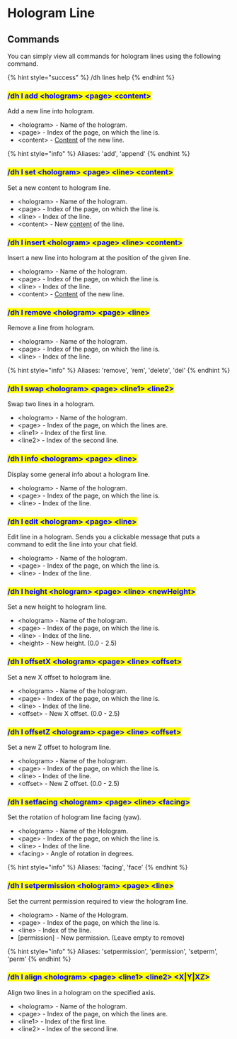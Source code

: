 # Hologram Line

## Commands

You can simply view all commands for hologram lines using the following command.

{% hint style="success" %}
/dh lines help
{% endhint %}



### <mark style="color:blue;">/dh l add \<hologram> \<page> \<content></mark>

Add a new line into hologram.

* \<hologram> - Name of the hologram.
* \<page> - Index of the page, on which the line is.
* \<content> - [Content](../format/) of the new line.

{% hint style="info" %}
Aliases: 'add', 'append'
{% endhint %}

### <mark style="color:blue;">/dh l set \<hologram> \<page> \<line> \<content></mark>

Set a new content to hologram line.

* \<hologram> - Name of the hologram.
* \<page> - Index of the page, on which the line is.
* \<line> - Index of the line.
* \<content> - New [content](../format/) of the line.

### <mark style="color:blue;">/dh l insert \<hologram> \<page> \<line> \<content></mark>

Insert a new line into hologram at the position of the given line.

* \<hologram> - Name of the hologram.
* \<page> - Index of the page, on which the line is.
* \<line> - Index of the line.
* \<content> - [Content](../format/) of the new line.

### <mark style="color:blue;">/dh l remove \<hologram> \<page> \<line></mark>

Remove a line from hologram.

* \<hologram> - Name of the hologram.
* \<page> - Index of the page, on which the line is.
* \<line> - Index of the line.

{% hint style="info" %}
Aliases: 'remove', 'rem', 'delete', 'del'
{% endhint %}

### <mark style="color:blue;">/dh l swap \<hologram> \<page> \<line1> \<line2></mark>

Swap two lines in a hologram.

* \<hologram> - Name of the hologram.
* \<page> - Index of the page, on which the lines are.
* \<line1> - Index of the first line.
* \<line2> - Index of the second line.

### <mark style="color:blue;">/dh l info \<hologram> \<page> \<line></mark>

Display some general info about a hologram line.

* \<hologram> - Name of the hologram.
* \<page> - Index of the page, on which the line is.
* \<line> - Index of the line.

### <mark style="color:blue;">/dh l edit \<hologram> \<page> \<line></mark>

Edit line in a hologram. Sends you a clickable message that puts a command to edit the line into your chat field.

* \<hologram> - Name of the hologram.
* \<page> - Index of the page, on which the line is.
* \<line> - Index of the line.

### <mark style="color:blue;">/dh l height \<hologram> \<page> \<line> \<newHeight></mark>

Set a new height to hologram line.

* \<hologram> - Name of the hologram.
* \<page> - Index of the page, on which the line is.
* \<line> - Index of the line.
* \<height> - New height. (0.0 - 2.5)

### <mark style="color:blue;">/dh l offsetX \<hologram> \<page> \<line> \<offset></mark>

Set a new X offset to hologram line.

* \<hologram> - Name of the hologram.
* \<page> - Index of the page, on which the line is.
* \<line> - Index of the line.
* \<offset> - New X offset. (0.0 - 2.5)

### <mark style="color:blue;">/dh l offsetZ \<hologram> \<page> \<line> \<offset></mark>

Set a new Z offset to hologram line.

* \<hologram> - Name of the hologram.
* \<page> - Index of the page, on which the line is.
* \<line> - Index of the line.
* \<offset> - New Z offset. (0.0 - 2.5)

### <mark style="color:blue;">/dh l setfacing \<hologram> \<page> \<line> \<facing></mark>

Set the rotation of hologram line facing (yaw).

* \<hologram> -  Name of the Hologram.
* \<page> - Index of the page, on which the line is.
* \<line> - Index of the line.
* \<facing> - Angle of rotation in degrees.

{% hint style="info" %}
Aliases: 'facing', 'face'
{% endhint %}

### <mark style="color:blue;">/dh l setpermission \<hologram> \<page> \<line></mark>

Set the current permission required to view the hologram line.

* \<hologram> -  Name of the Hologram.
* \<page> - Index of the page, on which the line is.
* \<line> - Index of the line.
* \[permission] - New permission. (Leave empty to remove)

{% hint style="info" %}
Aliases: 'setpermission', 'permission', 'setperm', 'perm'
{% endhint %}

### <mark style="color:blue;">/dh l align \<hologram> \<page> \<line1> \<line2> \<X|Y|XZ></mark>

Align two lines in a hologram on the specified axis.

* \<hologram> - Name of the hologram.
* \<page> - Index of the page, on which the lines are.
* \<line1> - Index of the first line.
* \<line2> - Index of the second line.
